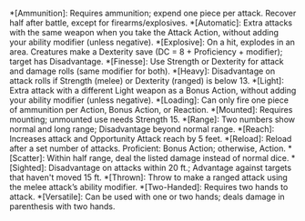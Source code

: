 *[Ammunition]: Requires ammunition; expend one piece per attack. Recover half after battle, except for firearms/explosives.
*[Automatic]: Extra attacks with the same weapon when you take the Attack Action, without adding your ability modifier (unless negative).
*[Explosive]: On a hit, explodes in an area. Creatures make a Dexterity save (DC = 8 + Proficiency + modifier); target has Disadvantage.
*[Finesse]: Use Strength or Dexterity for attack and damage rolls (same modifier for both).
*[Heavy]: Disadvantage on attack rolls if Strength (melee) or Dexterity (ranged) is below 13.
*[Light]: Extra attack with a different Light weapon as a Bonus Action, without adding your ability modifier (unless negative).
*[Loading]: Can only fire one piece of ammunition per Action, Bonus Action, or Reaction.
*[Mounted]: Requires mounting; unmounted use needs Strength 15.
*[Range]: Two numbers show normal and long range; Disadvantage beyond normal range.
*[Reach]: Increases attack and Opportunity Attack reach by 5 feet.
*[Reload]: Reload after a set number of attacks. Proficient: Bonus Action; otherwise, Action.
*[Scatter]: Within half range, deal the listed damage instead of normal dice.
*[Sighted]: Disadvantage on attacks within 20 ft.; Advantage against targets that haven't moved 15 ft.
*[Thrown]: Throw to make a ranged attack using the melee attack’s ability modifier.
*[Two-Handed]: Requires two hands to attack.
*[Versatile]: Can be used with one or two hands; deals damage in parenthesis with two hands.
